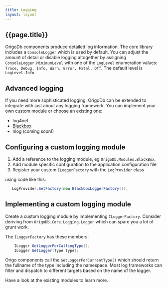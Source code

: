 ```yaml
---
title: Logging
layout: layout
---
```

## {{page.title}}
OrigoDb components produce detailed log information. The core library includes a `ConsoleLogger` which is used by default. You can adjust the amount of detail or disable logging altogether by assigning `ConsoleLogger.MinimumLevel`  with one of the `LogLevel` enumeration values: `Trace, Debug, Info, Warn, Error, Fatal, Off`. The default level is `LogLevel.Info`

## Advanced logging
If you need more sophisticated logging, OrigoDb can be extended to integrate with just about any logging framework. You can implement your own custom module or choose an existing one:

* log4net
* [Blackbox](https://github.com/patriksvensson/blackbox)
* nlog (coming soon!)

##  Configuring a custom logging module
1. Add a reference to the logging module, eg `OrigoDb.Modules.BlackBox`. 
2. Add module specific configuration to the application configuration file
3. Register your custom `ILoggerFactory` with the `LogProvider` class

using code like this:
```csharp
   LogProvider.SetFactory(new BlackboxLoggerFactory());
```

## Implementing a custom logging module
Create a custom logging module by implementing `ILoggerFactory`. Consider deriving from `OrigoDb.Core.Logging.Logger` which can spare you a lot of grunt work. 

The `ILoggerFactory` has these members:
```csharp
    ILogger GetLoggerForCallingType();
    ILogger GetLogger(Type type);
```
Origo components call the `GetLoggerForCurrentType()` which should return the fullname of the type including the namespace. Most log frameworks can filter and dispatch to different targets based on the name of the logger. 

Have a look at the existing modules to learn more.
